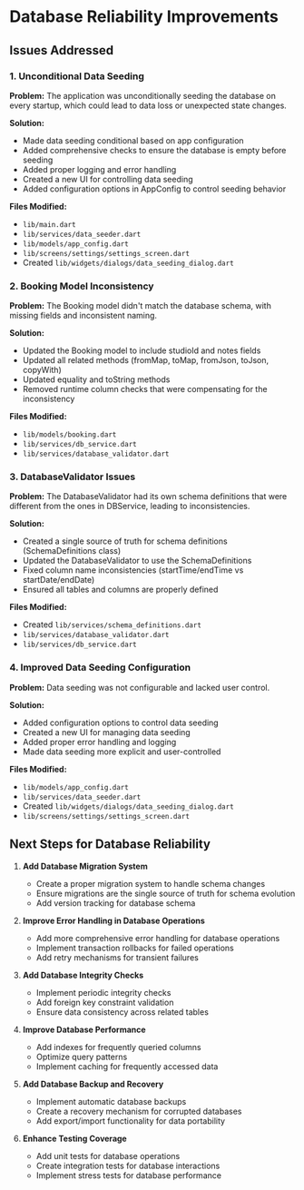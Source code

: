# Database Reliability Improvements

## Issues Addressed

### 1. Unconditional Data Seeding
**Problem:** The application was unconditionally seeding the database on every startup, which could lead to data loss or unexpected state changes.

**Solution:**
- Made data seeding conditional based on app configuration
- Added comprehensive checks to ensure the database is empty before seeding
- Added proper logging and error handling
- Created a new UI for controlling data seeding
- Added configuration options in AppConfig to control seeding behavior

**Files Modified:**
- `lib/main.dart`
- `lib/services/data_seeder.dart`
- `lib/models/app_config.dart`
- `lib/screens/settings/settings_screen.dart`
- Created `lib/widgets/dialogs/data_seeding_dialog.dart`

### 2. Booking Model Inconsistency
**Problem:** The Booking model didn't match the database schema, with missing fields and inconsistent naming.

**Solution:**
- Updated the Booking model to include studioId and notes fields
- Updated all related methods (fromMap, toMap, fromJson, toJson, copyWith)
- Updated equality and toString methods
- Removed runtime column checks that were compensating for the inconsistency

**Files Modified:**
- `lib/models/booking.dart`
- `lib/services/db_service.dart`
- `lib/services/database_validator.dart`

### 3. DatabaseValidator Issues
**Problem:** The DatabaseValidator had its own schema definitions that were different from the ones in DBService, leading to inconsistencies.

**Solution:**
- Created a single source of truth for schema definitions (SchemaDefinitions class)
- Updated the DatabaseValidator to use the SchemaDefinitions
- Fixed column name inconsistencies (startTime/endTime vs startDate/endDate)
- Ensured all tables and columns are properly defined

**Files Modified:**
- Created `lib/services/schema_definitions.dart`
- `lib/services/database_validator.dart`
- `lib/services/db_service.dart`

### 4. Improved Data Seeding Configuration
**Problem:** Data seeding was not configurable and lacked user control.

**Solution:**
- Added configuration options to control data seeding
- Created a new UI for managing data seeding
- Added proper error handling and logging
- Made data seeding more explicit and user-controlled

**Files Modified:**
- `lib/models/app_config.dart`
- `lib/services/data_seeder.dart`
- Created `lib/widgets/dialogs/data_seeding_dialog.dart`
- `lib/screens/settings/settings_screen.dart`

## Next Steps for Database Reliability

1. **Add Database Migration System**
   - Create a proper migration system to handle schema changes
   - Ensure migrations are the single source of truth for schema evolution
   - Add version tracking for database schema

2. **Improve Error Handling in Database Operations**
   - Add more comprehensive error handling for database operations
   - Implement transaction rollbacks for failed operations
   - Add retry mechanisms for transient failures

3. **Add Database Integrity Checks**
   - Implement periodic integrity checks
   - Add foreign key constraint validation
   - Ensure data consistency across related tables

4. **Improve Database Performance**
   - Add indexes for frequently queried columns
   - Optimize query patterns
   - Implement caching for frequently accessed data

5. **Add Database Backup and Recovery**
   - Implement automatic database backups
   - Create a recovery mechanism for corrupted databases
   - Add export/import functionality for data portability

6. **Enhance Testing Coverage**
   - Add unit tests for database operations
   - Create integration tests for database interactions
   - Implement stress tests for database performance

